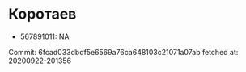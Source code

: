 # Коротаев
- 567891011: NA

Commit: 6fcad033dbdf5e6569a76ca648103c21071a07ab
 fetched at: 20200922-201356
